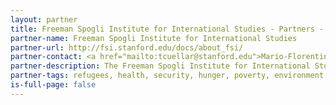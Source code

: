 ```yaml
---
layout: partner
title: Freeman Spogli Institute for International Studies - Partners - Social Data Science
partner-name: Freeman Spogli Institute for International Studies 
partner-url: http://fsi.stanford.edu/docs/about_fsi/
partner-contact: <a href="mailto:tcuellar@stanford.edu">Mario-Florentino Cuellar</a>, Director
partner-description: The Freeman Spogli Institute for International Studies is a university-wide research and teaching institution at Stanford devoted to understanding the problems, policies, and processes that cross international borders and affect lives around the world.
partner-tags: refugees, health, security, hunger, poverty, environment
is-full-page: false
---
```

